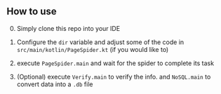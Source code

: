 How to use
---


0. Simply clone this repo into your IDE

1. Configure the `dir` variable and adjust some of the code in `src/main/kotlin/PageSpider.kt` (if you would like to)

2. execute `PageSpider.main` and wait for the spider to complete its task

4. (Optional) execute `Verify.main` to verify the info. and `NoSQL.main` to convert data into a `.db` file
